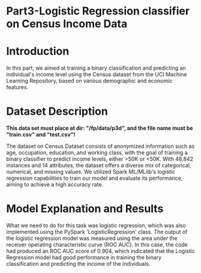 # Part3-Logistic Regression classifier on Census Income Data
# Introduction

In this part, we aimed at training a binary classification and predicting an individual's income level using the Census dataset from the UCI Machine Learning Repository, based on various demographic and economic features.

# Dataset Description

**This data set must place at dir: "/fp/data/p3d", and the file name must be "train.csv" and "test.csv"!**

The dataset on Census Dataset consists of anonymized information such as age, occupation, education, and working class, with the goal of training a binary classifier to predict income levels, either >50K or <50K. With 48,842 instances and 14 attributes, the dataset offers a diverse mix of categorical, numerical, and missing values. We utilized Spark ML/MLlib's logistic regression capabilities to train our model and evaluate its performance, aiming to achieve a high accuracy rate.

# Model Explanation and Results

What we need to do for this task was logistic regression, which was also implemented using the PySpark 'LogisticRegression' class. The output of the logistic regression model was measured using the area under the receiver operating characteristic curve (ROC AUC). In this case, the code had produced an ROC AUC score of 0.904, which indicated that the Logistic Regression model had good performance in training the binary classification and predicting the income of the individuals.
